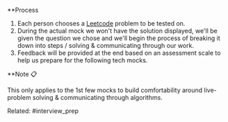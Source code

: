 **Process

 1. Each person chooses a [Leetcode](https://leetcode.com/problemset/) problem to be tested on. 
 2. During the actual mock we won't have the solution displayed, we'll be given the question we chose and we'll begin the process of breaking it down into steps / solving & communicating through our work. 
 3. Feedback will be provided at the end based on an assessment scale to help us prepare for the following tech mocks.

**Note 📋

This only applies to the 1st few mocks to build comfortability around live-problem solving & communicating through algorithms. 




Related: #interview_prep